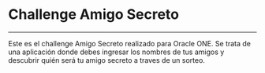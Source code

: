 
# Challenge Amigo Secreto

---
Este es el challenge Amigo Secreto realizado para Oracle ONE. Se trata de una aplicación donde debes ingresar los nombres de tus amigos y descubrir quién será tu amigo secreto a traves de un sorteo.
